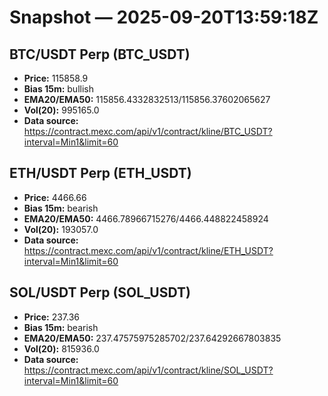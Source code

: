 # Snapshot — 2025-09-20T13:59:18Z

## BTC/USDT Perp (BTC_USDT)
- **Price:** 115858.9
- **Bias 15m:** bullish
- **EMA20/EMA50:** 115856.4332832513/115856.37602065627
- **Vol(20):** 995165.0
- **Data source:** https://contract.mexc.com/api/v1/contract/kline/BTC_USDT?interval=Min1&limit=60

## ETH/USDT Perp (ETH_USDT)
- **Price:** 4466.66
- **Bias 15m:** bearish
- **EMA20/EMA50:** 4466.78966715276/4466.448822458924
- **Vol(20):** 193057.0
- **Data source:** https://contract.mexc.com/api/v1/contract/kline/ETH_USDT?interval=Min1&limit=60

## SOL/USDT Perp (SOL_USDT)
- **Price:** 237.36
- **Bias 15m:** bearish
- **EMA20/EMA50:** 237.47575975285702/237.64292667803835
- **Vol(20):** 815936.0
- **Data source:** https://contract.mexc.com/api/v1/contract/kline/SOL_USDT?interval=Min1&limit=60
